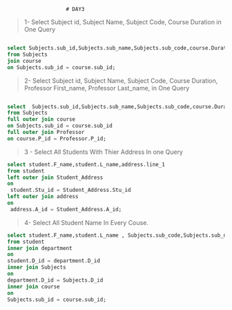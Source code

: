             
                       # DAY3

> 1- Select Subject id, Subject Name, Subject Code, Course Duration in One Query

```sql

select Subjects.sub_id,Subjects.sub_name,Subjects.sub_code,course.Duration 
from Subjects
join course 
on Subjects.sub_id = course.sub_id; 

```

> 2- Select Subject id, Subject Name, Subject Code, Course Duration, Professor First_name, Professor Last_name, in One Query

```sql

select  Subjects.sub_id,Subjects.sub_name,Subjects.sub_code,course.Duration,Professor.F_name,Professor.L_name 
from Subjects 
full outer join course
on Subjects.sub_id = course.sub_id
full outer join Professor
on course.P_id = Professor.P_id;
```
> 3 - Select All Students With Thier Address In one Query

```sql 
select student.F_name,student.L_name,address.line_1
from student
left outer join Student_Address
on
 student.Stu_id = Student_Address.Stu_id
left outer join address
on
 address.A_id = Student_Address.A_id;

```

> 4- Select All Student Name In Every Couse.

```sql
select student.F_name,student.L_name , Subjects.sub_code,Subjects.sub_name
from student
inner join department
on 
student.D_id = department.D_id
inner join Subjects
on
department.D_id = Subjects.D_id
inner join course
on
Subjects.sub_id = course.sub_id;
 
 ```
